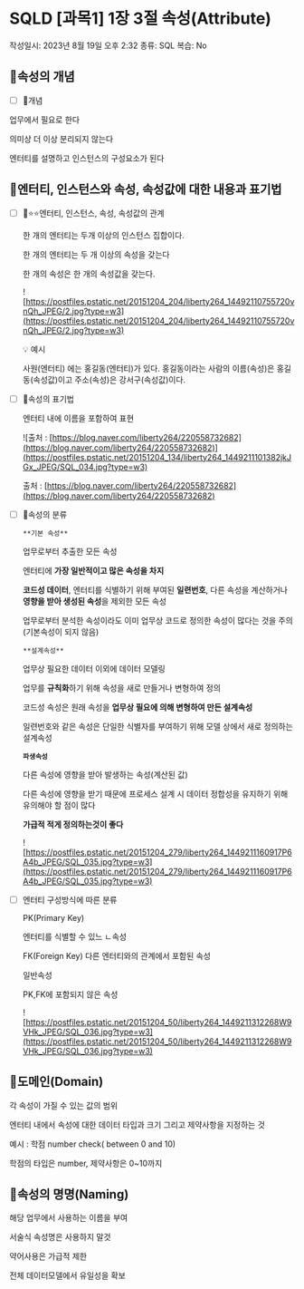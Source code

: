 # SQLD [과목1] 1장 3절 속성(Attribute)

작성일시: 2023년 8월 19일 오후 2:32
종류: SQL
복습: No

## 🟰속성의 개념

- [ ]  📌개념

업무에서 필요로 한다

의미상 더 이상 분리되지 않는다

엔터티를 설명하고 인스턴스의 구성요소가 된다

## 🟰엔터티, 인스턴스와 속성, 속성값에 대한 내용과 표기법

- [ ]  📌⭐⭐엔터티, 인스턴스, 속성, 속성값의 관계
    
    한 개의 엔터티는 두개 이상의 인스턴스 집합이다.
    
    한 개의 엔터티는 두 개 이상의 속성을 갖는다
    
    한 개의 속성은 한 개의 속성값을 갖는다.
    
    ![https://postfiles.pstatic.net/20151204_204/liberty264_14492110755720vnQh_JPEG/2.jpg?type=w3](https://postfiles.pstatic.net/20151204_204/liberty264_14492110755720vnQh_JPEG/2.jpg?type=w3)
    
    <aside>
    💡 예시
    
    사원(엔터티) 에는 홍길동(엔터티)가 있다. 홍길동이라는 사람의 이름(속성)은 홍길동(속성값)이고 주소(속성)은 강서구(속성값)이다.
    
    </aside>
    
- [ ]  📌속성의 표기법
    
    엔터티 내에 이름을 포함하여 표현
    
    ![출처 : [https://blog.naver.com/liberty264/220558732682](https://blog.naver.com/liberty264/220558732682)](https://postfiles.pstatic.net/20151204_134/liberty264_1449211101382jkJGx_JPEG/SQL_034.jpg?type=w3)
    
    출처 : [https://blog.naver.com/liberty264/220558732682](https://blog.naver.com/liberty264/220558732682)
    
- [ ]  📌속성의 분류
    
    `**기본 속성**`
    
    업무로부터 추출한 모든 속성
    
    엔터티에 **가장 일반적이고 많은 속성을 차지**
    
    **코드성 데이터**, 엔터티를 식별하기 위해 부여된 **일련번호**, 다른 속성을 계산하거나 **영향을 받아 생성된 속성**을 제외한 모든 속성
    
    업무로부터 분석한 속성이라도 이미 업무상 코드로 정의한 속성이 많다는 것을 주의(기본속성이 되지 않음)
    
    `**설계속성**`
    
    업무상 필요한 데이터 이외에 데이터 모델링
    
    업무를 **규칙화**하기 위해 속성을 새로 만들거나 변형하여 정의
    
    코드성 속성은 원래 속성을 **업무상 필요에 의해 변형하여 만든 설계속성**
    
    일련번호와 같은 속성은 단일한 식별자를 부여하기 위해 모델 상에서 새로 정의하는 설계속성
    
    **`파생속성`**
    
    다른 속성에 영향을 받아 발생하는 속성(계산된 값)
    
    다른 속성에 영향을 받기 때문에 프로세스 설계 시 데이터 정합성을 유지하기 위해 유의해야 할 점이 많다
    
    **가급적 적게 정의하는것이 좋다**
    
    ![https://postfiles.pstatic.net/20151204_279/liberty264_1449211160917P6A4b_JPEG/SQL_035.jpg?type=w3](https://postfiles.pstatic.net/20151204_279/liberty264_1449211160917P6A4b_JPEG/SQL_035.jpg?type=w3)
    
- [ ]  엔터티 구성방식에 따른 분류
    
    PK(Primary Key)
    
    엔터티를 식별할 수 있느 ㄴ속성
    
    FK(Foreign Key)
    다른 엔터티와의 관계에서 포함된 속성
    
    일반속성
    
    PK,FK에 포함되지 않은 속성
    
    ![https://postfiles.pstatic.net/20151204_50/liberty264_1449211312268W9VHk_JPEG/SQL_036.jpg?type=w3](https://postfiles.pstatic.net/20151204_50/liberty264_1449211312268W9VHk_JPEG/SQL_036.jpg?type=w3)
    

## 🟰도메인(Domain)

각 속성이 가질 수 있는 값의 범위

엔터티 내에서 속성에 대한 데이터 타입과 크기 그리고 제약사항을 지정하는 것

예시 : 학점 number check( between 0 and 10)

학점의 타입은 number, 제약사항은 0~10까지

 

## 🟰속성의 명명(Naming)

해당 업무에서 사용하는 이름을 부여

서술식 속성명은 사용하지 말것

약어사용은 가급적 제한

전체 데이터모델에서 유일성을 확보